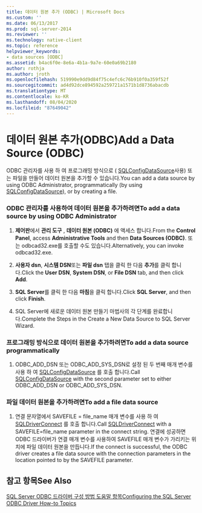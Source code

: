 ```yaml
---
title: 데이터 원본 추가 (ODBC) | Microsoft Docs
ms.custom: ''
ms.date: 06/13/2017
ms.prod: sql-server-2014
ms.reviewer: ''
ms.technology: native-client
ms.topic: reference
helpviewer_keywords:
- data sources [ODBC]
ms.assetid: b4ac6f0e-8e6a-4b1a-9a7e-60e0a69b2180
author: rothja
ms.author: jroth
ms.openlocfilehash: 519990e9dd9d84f75c4efc6c76b910f0a359f52f
ms.sourcegitcommit: ad4d92dce894592a259721a1571b1d8736abacdb
ms.translationtype: MT
ms.contentlocale: ko-KR
ms.lasthandoff: 08/04/2020
ms.locfileid: "87649042"
---
```

# <a name="add-a-data-source-odbc"></a><span data-ttu-id="3934f-102">데이터 원본 추가(ODBC)</span><span class="sxs-lookup"><span data-stu-id="3934f-102">Add a Data Source (ODBC)</span></span>
  <span data-ttu-id="3934f-103">ODBC 관리자를 사용 하 여 프로그래밍 방식으로 ( [SQLConfigDataSource](../native-client-odbc-api/sqlconfigdatasource.md)사용) 또는 파일을 만들어 데이터 원본을 추가할 수 있습니다.</span><span class="sxs-lookup"><span data-stu-id="3934f-103">You can add a data source by using ODBC Administrator, programmatically (by using [SQLConfigDataSource](../native-client-odbc-api/sqlconfigdatasource.md)), or by creating a file.</span></span>  
  
### <a name="to-add-a-data-source-by-using-odbc-administrator"></a><span data-ttu-id="3934f-104">ODBC 관리자를 사용하여 데이터 원본을 추가하려면</span><span class="sxs-lookup"><span data-stu-id="3934f-104">To add a data source by using ODBC Administrator</span></span>  
  
1.  <span data-ttu-id="3934f-105">**제어판**에서 **관리 도구** , **데이터 원본 (ODBC)** 에 액세스 합니다.</span><span class="sxs-lookup"><span data-stu-id="3934f-105">From the **Control Panel**, access **Administrative Tools** and then **Data Sources (ODBC)**.</span></span> <span data-ttu-id="3934f-106">또는 odbcad32.exe를 호출할 수도 있습니다.</span><span class="sxs-lookup"><span data-stu-id="3934f-106">Alternatively, you can invoke odbcad32.exe.</span></span>  
  
2.  <span data-ttu-id="3934f-107">**사용자 dsn**, **시스템 DSN**또는 **파일 dsn** 탭을 클릭 한 다음 **추가**를 클릭 합니다.</span><span class="sxs-lookup"><span data-stu-id="3934f-107">Click the **User DSN**, **System DSN**, or **File DSN** tab, and then click **Add**.</span></span>  
  
3.  <span data-ttu-id="3934f-108">**SQL Server**를 클릭 한 다음 **마침**을 클릭 합니다.</span><span class="sxs-lookup"><span data-stu-id="3934f-108">Click **SQL Server**, and then click **Finish**.</span></span>  
  
4.  <span data-ttu-id="3934f-109">SQL Server에 새로운 데이터 원본 만들기 마법사의 각 단계를 완료합니다.</span><span class="sxs-lookup"><span data-stu-id="3934f-109">Complete the Steps in the Create a New Data Source to SQL Server Wizard.</span></span>  
  
### <a name="to-add-a-data-source-programmatically"></a><span data-ttu-id="3934f-110">프로그래밍 방식으로 데이터 원본을 추가하려면</span><span class="sxs-lookup"><span data-stu-id="3934f-110">To add a data source programmatically</span></span>  
  
1.  <span data-ttu-id="3934f-111">ODBC_ADD_DSN 또는 ODBC_ADD_SYS_DSN로 설정 된 두 번째 매개 변수를 사용 하 여 [SQLConfigDataSource](../native-client-odbc-api/sqlconfigdatasource.md) 를 호출 합니다.</span><span class="sxs-lookup"><span data-stu-id="3934f-111">Call [SQLConfigDataSource](../native-client-odbc-api/sqlconfigdatasource.md) with the second parameter set to either ODBC_ADD_DSN or ODBC_ADD_SYS_DSN.</span></span>  
  
### <a name="to-add-a-file-data-source"></a><span data-ttu-id="3934f-112">파일 데이터 원본을 추가하려면</span><span class="sxs-lookup"><span data-stu-id="3934f-112">To add a file data source</span></span>  
  
1.  <span data-ttu-id="3934f-113">연결 문자열에서 SAVEFILE = file_name 매개 변수를 사용 하 여 [SQLDriverConnect](../native-client-odbc-api/sqldriverconnect.md) 를 호출 합니다.</span><span class="sxs-lookup"><span data-stu-id="3934f-113">Call [SQLDriverConnect](../native-client-odbc-api/sqldriverconnect.md) with a SAVEFILE=file_name parameter in the connect string.</span></span> <span data-ttu-id="3934f-114">연결에 성공하면 ODBC 드라이버가 연결 매개 변수를 사용하여 SAVEFILE 매개 변수가 가리키는 위치에 파일 데이터 원본을 만듭니다.</span><span class="sxs-lookup"><span data-stu-id="3934f-114">If the connect is successful, the ODBC driver creates a file data source with the connection parameters in the location pointed to by the SAVEFILE parameter.</span></span>  
  
## <a name="see-also"></a><span data-ttu-id="3934f-115">참고 항목</span><span class="sxs-lookup"><span data-stu-id="3934f-115">See Also</span></span>  
 [<span data-ttu-id="3934f-116">SQL Server ODBC 드라이버 구성 방법 도움말 항목</span><span class="sxs-lookup"><span data-stu-id="3934f-116">Configuring the SQL Server ODBC Driver How-to Topics</span></span>](../../database-engine/dev-guide/configuring-the-sql-server-odbc-driver-how-to-topics.md)  
  
  
